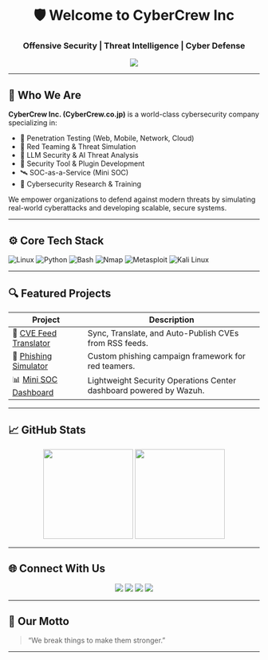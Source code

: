 <!-- README for CyberCrew Inc - Cybersecurity Company -->

<h1 align="center">🛡️ Welcome to CyberCrew Inc</h1>
<h3 align="center">Offensive Security | Threat Intelligence | Cyber Defense</h3>

<p align="center">
  <img src="https://readme-typing-svg.demolab.com?font=Fira+Code&size=22&pause=1000&center=true&vCenter=true&width=500&lines=We+Hunt+Threats.+We+Break+Barriers.;Red+Teaming+|+Pentesting+|+SecOps+Automation;Securing+Tomorrow%2C+Today.">
</p>

---

## 🧠 Who We Are

**CyberCrew Inc. (CyberCrew.co.jp)** is a world-class cybersecurity company specializing in:
- 🔐 Penetration Testing (Web, Mobile, Network, Cloud)
- 🚨 Red Teaming & Threat Simulation
- 🧪 LLM Security & AI Threat Analysis
- 🧰 Security Tool & Plugin Development
- 🛰️ SOC-as-a-Service (Mini SOC)
- 🧠 Cybersecurity Research & Training

We empower organizations to defend against modern threats by simulating real-world cyberattacks and developing scalable, secure systems.

---

## ⚙️ Core Tech Stack

![Linux](https://img.shields.io/badge/Linux-000?style=for-the-badge&logo=linux&logoColor=white)
![Python](https://img.shields.io/badge/Python-14354C?style=for-the-badge&logo=python&logoColor=white)
![Bash](https://img.shields.io/badge/Bash-121011?style=for-the-badge&logo=gnubash)
![Nmap](https://img.shields.io/badge/Nmap-00425A?style=for-the-badge&logo=nmap&logoColor=white)
![Metasploit](https://img.shields.io/badge/Metasploit-232323?style=for-the-badge&logo=metasploit)
![Kali Linux](https://img.shields.io/badge/Kali_Linux-557C94?style=for-the-badge&logo=kalilinux&logoColor=white)

---

## 🔍 Featured Projects

| Project | Description |
|--------|-------------|
| 🔧 [CVE Feed Translator](https://github.com/CyberCrewInc/cve-feed-translator) | Sync, Translate, and Auto-Publish CVEs from RSS feeds. |
| 🎣 [Phishing Simulator](https://github.com/CyberCrewInc/phishing-sim) | Custom phishing campaign framework for red teamers. |
| 📊 [Mini SOC Dashboard](https://github.com/CyberCrewInc/mini-soc) | Lightweight Security Operations Center dashboard powered by Wazuh. |

---

## 📈 GitHub Stats

<p align="center">
  <img src="https://github-readme-stats.vercel.app/api?username=cybercrewjp&show_icons=true&theme=radical" height="180"/>
  <img src="https://github-readme-stats.vercel.app/api/top-langs/?username=cybercrewjp&layout=compact&theme=radical" height="180"/>
</p>

---

## 🌐 Connect With Us

<p align="center">
  <a href="https://CyberCrew.co.jp" target="_blank"><img src="https://img.shields.io/badge/Website-CyberCrew.co.jp-blue?style=for-the-badge&logo=firefox-browser" /></a>
  <a href="https://twitter.com/CyberCrewJP" target="_blank"><img src="https://img.shields.io/badge/X-(Twitter)-000?style=for-the-badge&logo=twitter" /></a>
  <a href="https://linkedin.com/company/cybercrew-inc" target="_blank"><img src="https://img.shields.io/badge/LinkedIn-CyberCrew-blue?style=for-the-badge&logo=linkedin" /></a>
  <a href="https://github.com/CyberCrewInc" target="_blank"><img src="https://img.shields.io/badge/GitHub-CyberCrew-black?style=for-the-badge&logo=github" /></a>
</p>

---

## 💬 Our Motto

> “We break things to make them stronger.”

---
